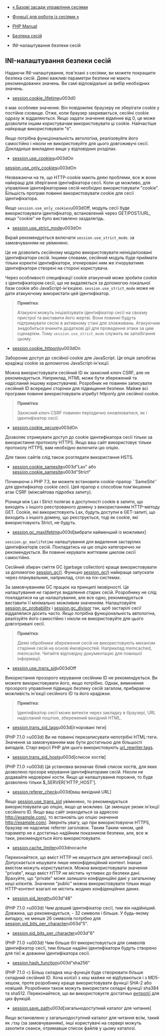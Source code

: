 - [« Базові засади управління
сесіями](features.session.security.management.md)
- [Функції для роботи із сесіями »](ref.session.md)

- [PHP Manual](index.md)
- [Безпека сесій](session.security.md)
- INI-налаштування безпеки сесій

## INI-налаштування безпеки сесій

Надаючи INI-налаштування, пов'язані з сесіями, ви можете покращити
безпека сесій. Деякі важливі параметри безпеки не мають
рекомендованих значень. Ви самі відповідальні за вибір необхідних
значень.

- [session.cookie_lifetime](session.configuration.md#ini.session.cookie-lifetime)u003d0

`0` має особливе значення. Він повідомляє браузеру не зберігати cookie
у постійне сховище. Отже, коли браузер закривається,
сесійні cookie одразу ж віддаляються. Якщо задати значення відмінне
від 0, це може дозволити іншим користувачам використовувати ці
cookie. Найчастіше найкраще використовувати "`0`".

Якщо потрібна функціональність автологіна, реалізовуйте його
самостійно і ніколи не використовуйте для цього довгоживучі
сесії. Докладніше викладено вище у відповідних розділах.

- [session.use_cookies](session.configuration.md#ini.session.use-cookies)u003dOn

[session.use_only_cookies](session.configuration.md#ini.session.use-only-cookies)u003dOn

Незважаючи на те, що HTTP-cookie мають деякі проблеми, все ж вони
найкращі для зберігання ідентифікатора сесії. Коли
це можливо, для управління ідентифікаторами сесій необхідно
використовувати "cookie". Більшість програм повинні використовувати
cookie для сесії ідентифікатора.

Якщо `session.use_only_cookies`u003dOff, модуль сесії буде
використовувати ідентифікатор, встановлений через GET/POST/URL, якщо
"cookie" не було виставлено заздалегідь.

- [session.use_strict_mode](session.configuration.md#ini.session.use-strict-mode)u003dOn

Вкрай рекомендується включати `session.use_strict_mode`. за
замовчуванням не увімкнено.

Це не дозволить сесійному модулю використовувати неініціалізовані
ідентифікатори сесій. Іншими словами, сесійний модуль буде
приймати тільки коректні ідентифікатори, згенеровані ним же
ігноруватиме ідентифікатори створені на стороні користувача.

Через особливості специфікації cookie атакуючий може зробити
cookie з ідентифікатором сесії, що не видаляється за допомогою локальної бази
cookie або JavaScript-ін'єкцією. `session.use_strict_mode` може не
дати атакуючому використати цей ідентифікатор.

> **Примітка**:
>
> Атакуючі можуть ініціалізувати ідентифікатор сесії на своєму
> пристрої та виставити його жертві. Вони повинні будуть підтримувати
> сесію в активному стані для зловживань. Атакуючим
> знадобиться вчинити додаткові дії для проведення атаки
> за цим сценарієм. Тому `session.use_strict_mode` служить як
> запобігання цьому.

- [session.cookie_httponly](session.configuration.md#ini.session.cookie-httponly)u003dOn

Забороняє доступ до сесійної cookie для JavaScript. Ця опція
запобігає крадіжці cookie за допомогою JavaScript-ін'єкції.

Можна використовувати сесійний ID як захисний ключ CSRF, але не
рекомендується. Наприклад, HTML може бути збережений та надісланий
іншому користувачеві. Розробник не повинен записувати сесійний ID
всередині сторінки для підвищення безпеки. Майже всі програми
повинні використовувати атрибут httponly для сесійної cookie.

> **Примітка**:
>
> Захисний ключ CSRF повинен періодично оновлюватися, як і
> ідентифікатор сесії.

- [session.cookie_secure](session.configuration.md#ini.session.cookie-secure)u003dOn

Дозволяє отримувати доступ до cookie ідентифікатора сесії тільки за
використання протоколу HTTPS. Якщо ваш сайт використовує тільки
протоколу HTTPS, вам необхідно включити цю опцію.

Для таких сайтів слід також розглядати використання HSTS.

- [session.cookie_samesite](session.configuration.md#ini.session.cookie-samesite)u003d"Lax"
або
[session.cookie_samesite](session.configuration.md#ini.session.cookie-samesite)u003d"Strict"

Починаючи з PHP 7.3, ви можете встановити cookie-прапор ``SameSite'` для
ідентифікатор cookie сесії. Цей прапор є способом пом'якшення
атак CSRF (міжсайтова підробка запиту).

Різниця між Lax і Strict полягає в доступності cookie в
запити, що виходять з іншого реєстрованого домену з
використанням HTTP-методу GET. Cookie, які використовують Lax, будуть
доступні в GET-запиті, що виходить з іншого домену, що реєструється,
тоді як cookie, які використовують Strict, не будуть.

- [session.gc_maxlifetime](session.configuration.md#ini.session.gc-maxlifetime)u003d\[вибрати
найменший із можливих\]

`session.gc_maxlifetime` налаштування для видалення застарілих
ідентифікаторів сесій. Покладатись на цю опцію категорично *не*
рекомендується. Ви повинні керувати життєвим циклом сесії
самостійно.

Сесійний збирач сміття GC (garbage collection) краще використовувати
за допомогою [session_gc()](function.session-gc.md). Функцію
[session_gc()](function.session-gc.md) найкраще запускати через
планувальник, наприклад, cron на nix-системах.

За замовчуванням GC працює на принципі імовірності. Це налаштування
*не* гарантує видалення старих сесій. Розробнику не слід
покладатися на це налаштування, але все одно, рекомендується виставити
її мінімально можливим значенням. Налаштовуйте
[session.gc_probability](session.configuration.md#ini.session.gc-probability)
і
[session.gc_divisor](session.configuration.md#ini.session.gc-divisor)
так, щоб застарілі сесії віддалялися досить часто. Якщо
потрібна функціональність автологіна, реалізуйте його самостійно
і ніколи не використовуйте для цього довготривалі сесії.

> **Примітка**:
>
> Деякі обробники збереження сесій не використовують механізм
> старіння сесій на основі ймовірностей. Наприклад memcached,
> memcache. Читайте відповідну документацію для повнішої
> інформації.

- [session.use_trans_sid](session.configuration.md#ini.session.use-trans-sid)u003dOff

Використання прозорого керування сесійним ID не рекомендується.
Ви можете використовувати його, якщо потрібно. Однак, вимкнення
прозорого управління підвищує безпеку сесій загалом, прибираючи
можливість ін'єкції сесійного ID та його крадіжки.

> **Примітка**:
>
> Ідентифікатор сесії може витекти через закладку в браузері, URL
> надісланий поштою, збережений вихідний HTML.

- [session.trans_sid_tags](session.configuration.md#ini.session.trans-sid-tags)u003d\[ігноровані
теги\]

(PHP 7.1.0 \>u003d) Ви не повинні перезаписувати непотрібні HTML-теги.
Значення за замовчуванням має бути достатньою для більшості
випадків. Старі версії PHP для цього використовують
[url_rewriter.tags](outcontrol.configuration.md#ini.url-rewriter.tags).

- [session.trans_sid_hosts](session.configuration.md#ini.session.trans-sid-hosts)u003d\[список
хостів\]

(PHP 7.1.0 \>u003d) Ця установка визначає білий список хостів, для
яких дозволено прозоре керування ідентифікаторами сесій.
Ніколи не додавайте недовірені хости. Якщо це налаштування
порожня, то буде дозволено тільки $\_SERVER\['HTTP_HOST'\].

- [session.referer_check](session.configuration.md#ini.session.referer-check)u003d\[ваш
вихідний URL\]

Якщо
[session.use_trans_sid](session.configuration.md#ini.session.use-trans-sid)
увімкнено, то рекомендується використовувати цю опцію, якщо це можливо.
Це зменшує ризик ін'єкції сесійного ID. Якщо ваш сайт
знаходиться за адресою http://example.com/, то встановіть цю опцію
значення http://example.com/. Зверніть увагу, що при
використовуючи HTTPS, браузер не надсилає referrer заголовок. Таким
Таким чином, цей параметр не є достатньо надійним показником
безпеки, але, все ж таки, рекомендується його використовувати.

- [session.cache_limiter](session.configuration.md#ini.session.cache-limiter)u003dnocache

Переконайтеся, що вміст HTTP не кешується для автентифікації
сесії. Допускається кешувати лише неконфіденційний контент.
Інакше вмістом можуть користуватися. Можна використовувати значення
"private", якщо вміст HTTP не містить чутливих до
безпеки дані. Врахуйте, що "private" може залишати
конфіденційні дані у загальному кеші клієнтів. Значення "public"
можна використовувати тільки якщо HTTP-контент взагалі не містить
жодних конфіденційних даних.

- [session.sid_length](session.configuration.md#ini.session.sid-length)u003d"48"

(PHP 7.1.0 \>u003d) Чим довший ідентифікатор сесії, тим він надійніший.
Довжина, що рекомендується, - 32 символи і більше. У будь-якому випадку, не менше
26 символів потрібно для
[session.sid_bits_per_character](session.configuration.md#ini.session.sid-bits-per-character)u003d"5".

- [session.sid_bits_per_character](session.configuration.md#ini.session.sid-bits-per-character)u003d"6"

(PHP 7.1.0 \>u003d) Чим більше біт використовується для символів
ідентифікатор сесії, тим більше надійні ідентифікатори будуть
створено для тієї ж довжини ідентифікатора сесії.

- [session.hash_function](session.configuration.md#ini.session.hash-function)u003d"sha256"

(PHP 7.1.0 \<) Більш складна хеш-функція буде створювати більше
складний сесійний ID. Хоча колізії з хеш майже не відбуваються і з
MD5-хешом, проте розробнику краще використовувати функції
SHA-2 або новіший. Розробники також можуть використати складні
функції sha384 та sha512. Переконайтеся, що ви використовуєте
достатньо
[ентропії](session.configuration.md#ini.session.entropy-length)
для цих функцій.

- [session.save_path](session.configuration.md#ini.session.save-path)u003d\[загальнодоступний
каталог для читання\]

Якщо встановлено у загальнодоступний каталог для читання всім, такий як
`/tmp` (за замовчуванням), інші користувачі на сервері можуть
захопити сеанси, отримавши список файлів у цьому каталозі.
